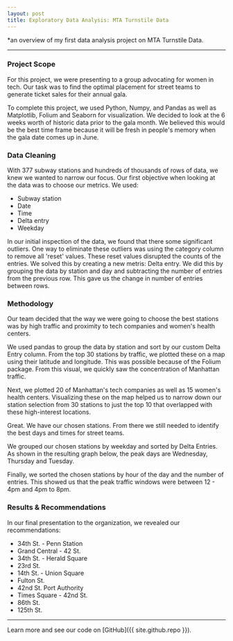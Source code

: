 ```yaml
---
layout: post
title: Exploratory Data Analysis: MTA Turnstile Data
---
```


*an overview of my first data analysis project on MTA Turnstile Data.

-----

### Project Scope

For this project, we were presenting to a group advocating for women in tech. Our task was to find the optimal placement for street teams to generate ticket sales for their annual gala.

To complete this project, we used Python, Numpy, and Pandas as well as Matplotlib, Folium and Seaborn for visualization. We decided to look at the 6 weeks worth of historic data prior to the gala month. We believed this would be the best time frame because it will be fresh in people's memory when the gala date comes up in June.


### Data Cleaning

With 377 subway stations and hundreds of thousands of rows of data, we knew we wanted to narrow our focus. Our first objective when looking at the data was to choose our metrics. We used:

* Subway station
* Date
* Time
* Delta entry
* Weekday

In our initial inspection of the data, we found that there some significant outliers. One way to eliminate these outliers was using the category column to remove all 'reset' values. These reset values disrupted the counts of the entries. We solved this by creating a new metris: Delta entry. We did this by grouping the data by station and day and subtracting the number of entries from the previous row. This gave us the change in number of entries between rows.

### Methodology 

Our team decided that the way we were going to choose the best stations was by high traffic and proximity to tech companies and women's health centers. 

We used pandas to group the data by station and sort by our custom Delta Entry column. From the top 30 stations by traffic, we plotted these on a map using their latitude and longitude. This was possible because of the Folium package. From this visual, we quickly saw the concentration of Manhattan traffic.

Next, we plotted 20 of Manhattan's tech companies as well as 15 women's health centers. Visualizing these on the map helped us to narrow down our station selection from 30 stations to just the top 10 that overlapped with these high-interest locations.

Great. We have our chosen stations. From there we still needed to identify the best days and times for street teams.

We grouped our chosen stations by weekday and sorted by Delta Entries. As shown in the resulting graph below, the peak days are Wednesday, Thursday and Tuesday.

Finally, we sorted the chosen stations by hour of the day and the number of entries. This showed us that the peak traffic windows were between 12 - 4pm and 4pm to 8pm.

### Results & Recommendations

In our final presentation to the organization, we revealed our recommendations:

* 34th St. - Penn Station
* Grand Central - 42 St.
* 34th St. - Herald Square
* 23rd St.
* 14th St. - Union Square
* Fulton St.
* 42nd St. Port Authority
* Times Square - 42nd St.
* 86th St.
* 125th St.

-----

Learn more and see our code on [GitHub]({{ site.github.repo }}).
